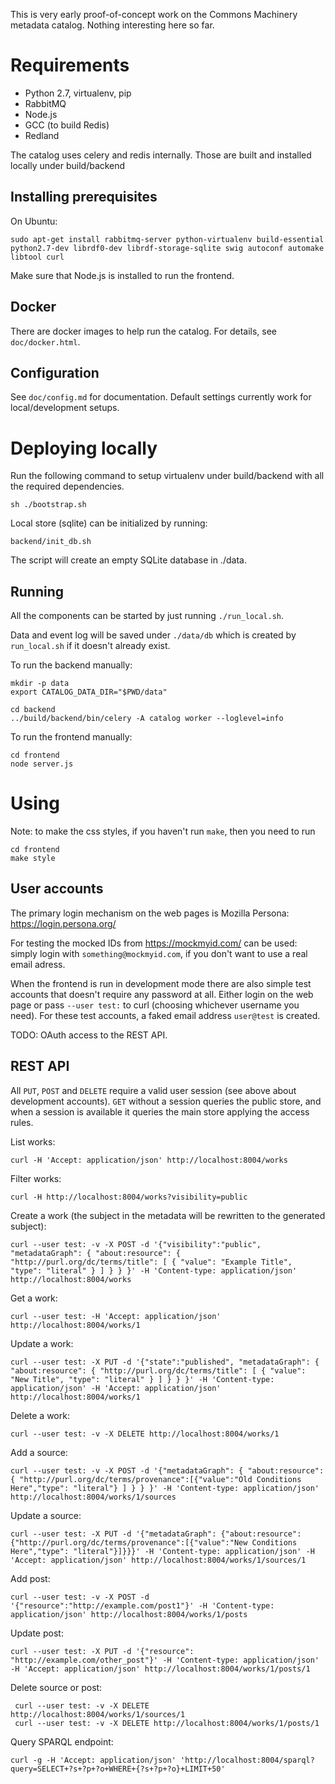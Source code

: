 This is very early proof-of-concept work on the Commons Machinery metadata catalog. Nothing interesting here so far.

Requirements
============

* Python 2.7, virtualenv, pip
* RabbitMQ
* Node.js
* GCC (to build Redis)
* Redland

The catalog uses celery and redis internally. Those are built and installed locally under build/backend

Installing prerequisites
------------------------

On Ubuntu:

    sudo apt-get install rabbitmq-server python-virtualenv build-essential python2.7-dev librdf0-dev librdf-storage-sqlite swig autoconf automake libtool curl

Make sure that Node.js is installed to run the frontend.


Docker
------

There are docker images to help run the catalog.  For details, see `doc/docker.html`.

Configuration
-------------

See `doc/config.md` for documentation. Default settings currently work
for local/development setups.

Deploying locally
=================

Run the following command to setup virtualenv under build/backend with all the required dependencies.

    sh ./bootstrap.sh

Local store (sqlite) can be initialized by running:

    backend/init_db.sh

The script will create an empty SQLite database in ./data.

Running
-------

All the components can be started by just running `./run_local.sh`.

Data and event log will be saved under `./data/db` which is created by
`run_local.sh` if it doesn't already exist.

To run the backend manually:

    mkdir -p data
    export CATALOG_DATA_DIR="$PWD/data"
    
    cd backend
    ../build/backend/bin/celery -A catalog worker --loglevel=info

To run the frontend manually:

    cd frontend
    node server.js


Using
=====

Note: to make the css styles, if you haven't run ```make```, then you need to run
```
cd frontend
make style
```

User accounts
-------------

The primary login mechanism on the web pages is Mozilla Persona:
https://login.persona.org/

For testing the mocked IDs from https://mockmyid.com/ can be used:
simply login with `something@mockmyid.com`, if you don't want to use a
real email adress.

When the frontend is run in development mode there are also simple
test accounts that doesn't require any password at all.  Either login
on the web page or pass `--user test:` to curl (choosing whichever
username you need).  For these test accounts, a faked email address
`user@test` is created.

TODO: OAuth access to the REST API.


REST API
--------

All `PUT`, `POST` and `DELETE` require a valid user session (see above
about development accounts).  `GET` without a session queries the
public store, and when a session is available it queries the main
store applying the access rules.


List works:

    curl -H 'Accept: application/json' http://localhost:8004/works

Filter works:

    curl -H http://localhost:8004/works?visibility=public

Create a work (the subject in the metadata will be rewritten to the
generated subject):

    curl --user test: -v -X POST -d '{"visibility":"public", "metadataGraph": { "about:resource": { "http://purl.org/dc/terms/title": [ { "value": "Example Title", "type": "literal" } ] } } }' -H 'Content-type: application/json' http://localhost:8004/works

Get a work:

    curl --user test: -H 'Accept: application/json' http://localhost:8004/works/1

Update a work:

    curl --user test: -X PUT -d '{"state":"published", "metadataGraph": { "about:resource": { "http://purl.org/dc/terms/title": [ { "value": "New Title", "type": "literal" } ] } } }' -H 'Content-type: application/json' -H 'Accept: application/json' http://localhost:8004/works/1

Delete a work:

    curl --user test: -v -X DELETE http://localhost:8004/works/1

Add a source:

    curl --user test: -v -X POST -d '{"metadataGraph": { "about:resource": { "http://purl.org/dc/terms/provenance":[{"value":"Old Conditions Here","type": "literal"} ] } } }' -H 'Content-type: application/json' http://localhost:8004/works/1/sources

Update a source:

    curl --user test: -X PUT -d '{"metadataGraph": {"about:resource": {"http://purl.org/dc/terms/provenance":[{"value":"New Conditions Here","type": "literal"}]}}}' -H 'Content-type: application/json' -H 'Accept: application/json' http://localhost:8004/works/1/sources/1

Add post:

    curl --user test: -v -X POST -d '{"resource":"http://example.com/post1"}' -H 'Content-type: application/json' http://localhost:8004/works/1/posts

Update post:

    curl --user test: -X PUT -d '{"resource": "http://example.com/other_post"}' -H 'Content-type: application/json' -H 'Accept: application/json' http://localhost:8004/works/1/posts/1

Delete source or post:

     curl --user test: -v -X DELETE http://localhost:8004/works/1/sources/1
     curl --user test: -v -X DELETE http://localhost:8004/works/1/posts/1

Query SPARQL endpoint:

    curl -g -H 'Accept: application/json' 'http://localhost:8004/sparql?query=SELECT+?s+?p+?o+WHERE+{?s+?p+?o}+LIMIT+50'
